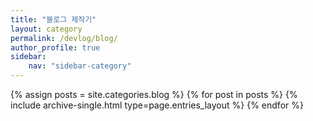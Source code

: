 ```yaml
---
title: "블로그 제작기"
layout: category
permalink: /devlog/blog/
author_profile: true
sidebar:
    nav: "sidebar-category"
---
```


{% assign posts = site.categories.blog %}
{% for post in posts %} {% include archive-single.html type=page.entries_layout %} {% endfor %}

